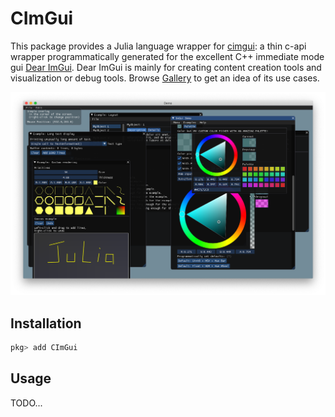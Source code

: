 # CImGui
This package provides a Julia language wrapper for [cimgui](https://github.com/cimgui/cimgui): a thin c-api wrapper programmatically generated for the excellent C++ immediate mode gui [Dear ImGui](https://github.com/ocornut/imgui). Dear ImGui is mainly for creating content creation tools and visualization or debug tools.  Browse [Gallery](https://github.com/ocornut/imgui/issues/2265)
to get an idea of its use cases.

![demo](demo/demo.png)

## Installation
```julia
pkg> add CImGui
```

## Usage
TODO...
